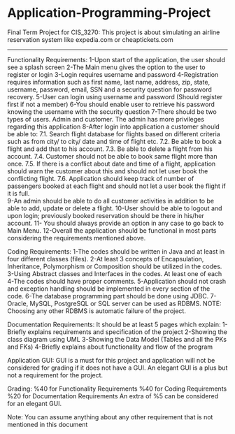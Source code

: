 # Application-Programming-Project

Final Term Project for CIS_3270:  This project is about simulating an airline reservation system like expedia.com or cheaptickets.com

-----------
Functionality Requirements:
1-Upon start of the application, the user should see a splash screen
2-The Main menu gives the option to the user to register or login
3-Login requires username and password
4-Registration requires information such as first name, last name, address, zip, state, username, password, email, SSN and a security question for password recovery.
5-User can login using username and password (Should register first if not a member)
6-You should enable user to retrieve his password knowing the username with the security question
7-There should be two types of users. Admin and customer. The admin has more privileges regarding this application
8-After login into application a customer should be able to:
    7.1. Search flight database for flights based on different criteria such as from city/ to city/ date and time of flight etc.
    7.2. Be able to book a flight and add that to his account.
    7.3. Be able to delete a flight from his account.
    7.4. Customer should not be able to book same flight more than once.
    7.5. If there is a conflict about date and time of a flight, application should warn the customer about this and should not let user book the conflicting           flight.
    7.6. Application should keep track of number of passengers booked at each flight and should not let a user book the flight if it is full.  
9-An admin should be able to do all customer activities in addition to be able to add, update or delete a flight.
10-User should be able to logout and upon login; previously booked reservation should be there in his/her account. 
11- You should always provide an option in any case to go back to Main Menu.
12-Overall the application should be functional in most parts considering the requirements mentioned above. 

Coding Requirements:
1-The codes should be written in Java and at least in four different classes (files).
2-At least 3 concepts of Encapsulation, Inheritance, Polymorphism or Composition should be utilized in the codes.
3-Using Abstract classes and Interfaces in the codes. At least one of each
4-The codes should have proper comments.
5-Application should not crash and exception handling should be implemented in every section of the code.
6-The database programming part should be done using JDBC.
7-Oracle, MySQL, PostgreSQL or SQL server can be used as RDBMS. NOTE: Choosing any other RDBMS is automatic failure of the project.

Documentation Requirements:
    It should be at least 5 pages which explain:
1-Briefly explains requirements and specification of the project
2-Showing the class diagram using UML
3-Showing the Data Model (Tables and all the PKs and FKs)
4-Briefly explains about functionality and flow of the program

Application GUI:
GUI is a must for this project and application will not be considered for grading if it does not have a GUI. An elegant GUI is a plus but not a requirement for the project. 

Grading:
%40 for Functionality Requirements
%40 for Coding Requirements
%20 for Documentation Requirements
An extra of %5 can be considered for an elegant GUI.

Note: You can assume anything about any other requirement that is not mentioned in this document
